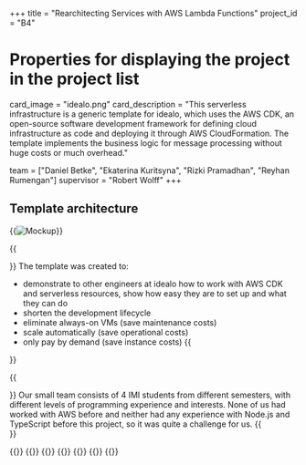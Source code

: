 +++
title = "Rearchitecting Services with AWS Lambda Functions"
project_id = "B4"

# Properties for displaying the project in the project list
card_image = "idealo.png"
card_description = "This serverless infrastructure is a generic template for idealo, which uses the AWS CDK, an open-source software development framework for defining cloud infrastructure as code and deploying it through AWS CloudFormation. The template implements the business logic for message processing without huge costs or much overhead." 

team = ["Daniel Betke", "Ekaterina Kuritsyna", "Rizki Pramadhan", "Reyhan Rumengan"]
supervisor = "Robert Wolff"
+++

## Template architecture
{{<image src="diagram.png" alt="Mockup" >}}


{{<section title="Our Goal">}}
The template was created to:
- demonstrate to other engineers at idealo how to work with AWS CDK and serverless resources, show how easy they are to set up and what they can do
- shorten the development lifecycle 
- eliminate always-on VMs (save maintenance costs)
- scale automatically (save operational costs)
- only pay by demand (save instance costs)
{{</section>}}


{{<section title="The team">}}
Our small team consists of 4 IMI students from different semesters, with different levels of programming experience and interests. None of us had worked with AWS before and neither had any experience with Node.js and TypeScript before this project, so it was quite a challenge for us.
{{</section>}}

{{<gallery>}}
{{<team-member image="Daniel.png" name="Daniel">}}
{{<team-member image="Katja.png" name="Ekaterina">}}
{{<team-member image="Reyhan.png" name="Reyhan">}}
{{<team-member image="Rizki.png" name="Rizki">}}
{{<team-member image="Robert.png" name="Robert">}}
{{</gallery>}}
